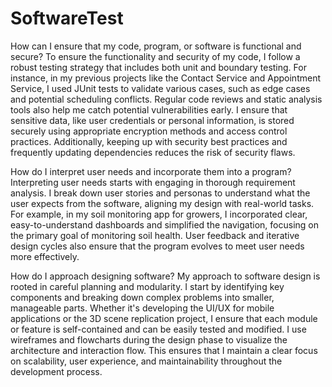 # SoftwareTest
How can I ensure that my code, program, or software is functional and secure?
To ensure the functionality and security of my code, I follow a robust testing strategy that includes both unit and boundary testing. For instance, in my previous projects like the Contact Service and Appointment Service, I used JUnit tests to validate various cases, such as edge cases and potential scheduling conflicts. Regular code reviews and static analysis tools also help me catch potential vulnerabilities early. I ensure that sensitive data, like user credentials or personal information, is stored securely using appropriate encryption methods and access control practices. Additionally, keeping up with security best practices and frequently updating dependencies reduces the risk of security flaws.

How do I interpret user needs and incorporate them into a program?
Interpreting user needs starts with engaging in thorough requirement analysis. I break down user stories and personas to understand what the user expects from the software, aligning my design with real-world tasks. For example, in my soil monitoring app for growers, I incorporated clear, easy-to-understand dashboards and simplified the navigation, focusing on the primary goal of monitoring soil health. User feedback and iterative design cycles also ensure that the program evolves to meet user needs more effectively.

How do I approach designing software?
My approach to software design is rooted in careful planning and modularity. I start by identifying key components and breaking down complex problems into smaller, manageable parts. Whether it's developing the UI/UX for mobile applications or the 3D scene replication project, I ensure that each module or feature is self-contained and can be easily tested and modified. I use wireframes and flowcharts during the design phase to visualize the architecture and interaction flow. This ensures that I maintain a clear focus on scalability, user experience, and maintainability throughout the development process.
